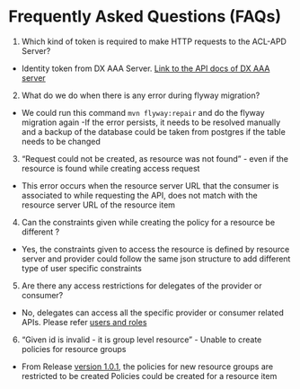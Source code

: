 # Frequently Asked Questions (FAQs)

1. Which kind of token is required to make HTTP requests to the ACL-APD Server?
- Identity token from DX AAA Server. [Link to the API docs of DX AAA server](https://cos.iudx.org.in/auth/apis#tag/Token-APIs/operation/post-auth-v1-token)

2. What do we do when there is any error during flyway migration?
- We could run this command `mvn flyway:repair` and do the flyway migration again
-If the error persists, it needs to be resolved manually and a backup of the database could be taken from postgres if the table needs to be changed

3. “Request could not be created, as resource was not found” - even if the resource is found while creating access request
- This error occurs when the resource server URL that the consumer is associated to while requesting the API, does not match with the resource server URL of the resource item

4. Can the constraints given while creating the policy for a resource be different ?
- Yes, the constraints given to access the resource is defined by resource server and provider could follow the same json structure to add different type of user specific constraints

5. Are there any access restrictions for delegates of the provider or consumer?
- No, delegates can access all the specific provider or consumer related APIs. Please refer [users and roles](https://github.com/datakaveri/iudx-acl-apd/blob/main/README.md)

6. “Given id is invalid - it is group level resource” - Unable to create policies for resource groups
- From Release [version 1.0.1](https://github.com/datakaveri/iudx-acl-apd/releases/tag/v1.0.1), the policies for new resource groups are restricted to be created
Policies could be created for a resource item

